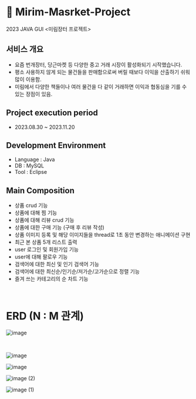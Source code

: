 # 📁 Mirim-Masrket-Project
2023 JAVA GUI &lt;미림장터 프로젝트>

## 서비스 개요
- 요즘 번개장터, 당근마켓 등 다양한 중고 거래 시장이 활성화되기 시작했습니다.
- 평소 사용하지 않게 되는 물건들을 판매함으로써 버릴 때보다 이익을 산출하기 쉬워 많이 이용함.
- 미림에서 다양한 책들이나 여러 물건을 다 같이 거래하면 이익과 협동심을 기를 수 있는 장점이 있음.

## Project execution period
- 2023.08.30 ~ 2023.11.20

## Development Environment
- Language : Java
- DB : MySQL
- Tool : Eclipse

## Main Composition

- 상품 crud 기능
- 상품에 대해 찜 기능
- 상품에 대해 리뷰 crud 기능
- 상품에 대한 구매 기능 (구매 후 리뷰 작성)
- 상품 이미지 등록 및 해당 이미지들을 thread로 1초 동안 변경하는 애니메이션 구현
- 최근 본 상품 5개 리스트 출력
- user 로그인 및 회원가입 기능
- user에 대해 팔로우 기능
- 검색어에 대한 최신 및 인기 검색어 기능
- 검색어에 대한 최신순/인기순/저가순/고가순으로 정렬 기능
- 즐겨 쓰는 카테고리의 순 차트 기능

<br>

# ERD (N : M 관계)
![image](https://github.com/MsEmily1020/Mirim-Masrket-Project/assets/121646949/361a595e-e8b7-49ce-a872-b79d04b4a55d)

<br>


![image](https://github.com/MsEmily1020/Mirim-Masrket-Project/assets/121646949/fd906882-174c-41cf-ae66-254d52c49350)

![image](https://github.com/MsEmily1020/Mirim-Masrket-Project/assets/121646949/3d60cec4-cf63-431a-9517-bcfd30bb5e9c)

![image (2)](https://github.com/MsEmily1020/Mirim-Masrket-Project/assets/121646949/a5c97982-e055-433f-9895-ed50cc611f22)

![image (1)](https://github.com/MsEmily1020/Mirim-Masrket-Project/assets/121646949/85baf2ed-949f-495c-b074-1d8bb59cc8f4)
